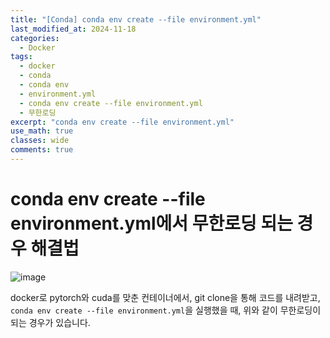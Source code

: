```yaml
---
title: "[Conda] conda env create --file environment.yml"
last_modified_at: 2024-11-18
categories:
  - Docker
tags:
  - docker
  - conda
  - conda env
  - environment.yml
  - conda env create --file environment.yml
  - 무한로딩
excerpt: "conda env create --file environment.yml"
use_math: true
classes: wide
comments: true
---
```


# conda env create --file environment.yml에서 무한로딩 되는 경우 해결법

![image](https://github.com/user-attachments/assets/2fe5701b-bf05-4c7b-8334-1745d9972a59)

docker로 pytorch와 cuda를 맞춘 컨테이너에서, git clone을 통해 코드를 내려받고, `conda env create --file environment.yml`을 실행했을 때, 위와 같이 무한로딩이 되는 경우가 있습니다.
